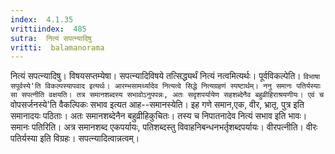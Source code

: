 ```yaml
---
index:  4.1.35
vrittiindex:  485
sutra:  नित्यं सपत्न्यादिषु
vritti:  balamanorama 
---
```


नित्यं सपत्न्यादिषु। विषयसप्तम्येषा। सपत्न्यादिविषये तत्सिद्ध्यर्थं नित्यं नत्वमित्यर्थः। पूर्वविकल्पेति। `विभाषा सपूर्वस्ये'ति विकल्पस्यापवाद इत्यर्थः। आरम्भसामर्थ्यादेव नित्यत्वे सिद्धे नित्यग्रहणं स्पष्टार्थम्। ननु समानः पतिर्यस्याः सा सपत्नीति वक्षयति। तत्र समानशब्दस्य सभावोऽनुपपन्नः, अतः सदृशपर्यायेण सहशब्देनैव बहुव्रीहिराश्रयणीयः। एवं च `वोपसर्जनस्ये'ति वैकल्पिकः सभाव इत्यत आह--समानस्येति। इह गणे समान,एक, वीर, भ्रातृ, पुत्र इति समानादयः पठिताः। अतः समानशब्देनैन बहुव्रीहिकुचितः। तस्य च निपातनादेव नित्यं सभाव इति भावः। समानः पतिरिति। अत्र समानशब्द एकपर्यायः, पतिशब्दस्तु विवाहनिबन्धनभर्तृशब्दपर्यायः। वीरपत्नीति। वीरः पतिर्यस्या इति विग्रहः। सपत्न्यादित्वान्नत्वम्।

